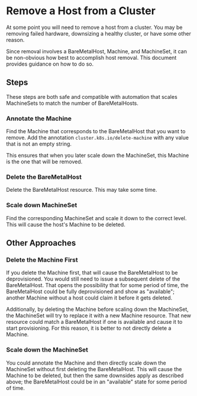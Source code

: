 # Remove a Host from a Cluster

At some point you will need to remove a host from a cluster. You may be
removing failed hardware, downsizing a healthy cluster, or have some other
reason.

Since removal involves a BareMetalHost, Machine, and MachineSet, it can be
non-obvious how best to accomplish host removal. This document provides
guidance on how to do so.

## Steps

These steps are both safe and compatible with automation that scales
MachineSets to match the number of BareMetalHosts.

### Annotate the Machine

Find the Machine that corresponds to the BareMetalHost that you want to remove.
Add the annotation `cluster.k8s.io/delete-machine` with any value that is not
an empty string.

This ensures that when you later scale down the MachineSet, this Machine is the
one that will be removed.

### Delete the BareMetalHost

Delete the BareMetalHost resource. This may take some time.

### Scale down MachineSet

Find the corresponding MachineSet and scale it down to the correct level. This
will cause the host's Machine to be deleted.

## Other Approaches

### Delete the Machine First

If you delete the Machine first, that will cause the BareMetalHost to
be deprovisioned. You would still need to issue a subsequent delete of the
BareMetalHost. That opens the possibility that for some period of time, the
BareMetalHost could be fully deprovisioned and show as "available";
another Machine without a host could claim it before it gets deleted.

Additionally, by deleting the Machine before scaling down the MachineSet, the
MachineSet will try to replace it with a new Machine resource. That new
resource could match a BareMetalHost if one is available and cause it to start
provisioning. For this reason, it is better to not directly delete a Machine.

### Scale down the MachineSet

You could annotate the Machine and then directly scale down the MachineSet
without first deleting the BareMetalHost. This will cause the Machine to be
deleted, but then the same downsides apply as described above; the
BareMetalHost could be in an "available" state for some period of time.
